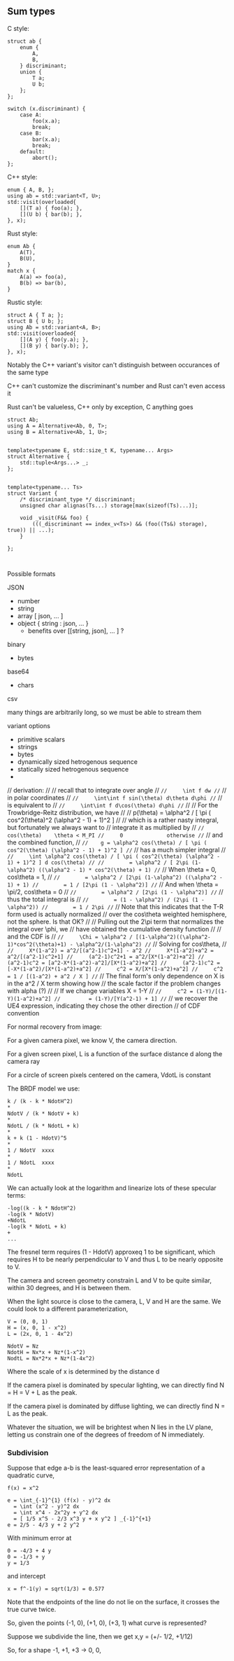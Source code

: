## Sum types

C style:
```
struct ab {
    enum {
        A,
        B,
    } discriminant;
    union {
        T a;
        U b;
    }; 
};

switch (x.discriminant) {
    case A:
        foo(x.a);
        break;
    case B:
        bar(x.a);
        break;
    default:
        abort();
};

```
C++ style:
```
enum { A, B, };
using ab = std::variant<T, U>;
std::visit(overloaded{
    [](T a) { foo(a); },
    [](U b) { bar(b); },
}, x);
```
Rust style:
```
enum Ab {
    A(T),
    B(U),
}
match x {
    A(a) => foo(a),
    B(b) => bar(b),
}
```

Rustic style:
```
struct A { T a; };
struct B { U b; };
using Ab = std::variant<A, B>;
std::visit(overloaded{
    [](A y) { foo(y.a); },
    [](B y) { bar(y.b); },
}, x);
```

Notably the C++ variant's visitor can't distinguish between occurances of the
same type

C++ can't customize the discriminant's number and Rust can't even access it

Rust can't be valueless, C++ only by exception, C anything goes
```
struct Ab;
using A = Alternative<Ab, 0, T>;
using B = Alternative<Ab, 1, U>;


template<typename E, std::size_t K, typename... Args>  
struct Alternative { 
    std::tuple<Args...> _;
};


template<typename... Ts>
struct Variant {
    /* discriminant_type */ discriminant;
    unsigned char alignas(Ts...) storage[max(sizeof(Ts)...)];
    
    void _visit(F&& foo) {
        (((_discriminant == index_v<Ts>) && (foo((Ts&) storage), true)) || ...);
    } 
    
};

 
```



Possible formats

JSON
- number
- string
- array [ json, ... ]
- object { string : json, ... }
  - benefits over [[string, json], ... ] ?

binary
- bytes 

base64
- chars

csv


many things are arbitrarily long, so we must be able to stream them


variant options
- primitive scalars
- strings
- bytes
- dynamically sized hetrogenous sequence
- statically sized hetrogenous sequence
-  














  // derivation:
    //
    // recall that to integrate over angle
    // ```
    //     \int f dw
    // ```
    // in polar coordinates
    // ```
    //     \int\int f sin(\theta) d\theta d\phi
    // ```
    // is equivalent to
    // ```
    //     \int\int f d\cos(\theta) d\phi
    // ```
    //
    // For the Trowbridge-Reitz distribution, we have
    //
    // p(\theta) = \alpha^2 / [ \pi ( cos^2(\theta)^2 (\alpha^2 - 1) + 1)^2 ]
    //
    // which is a rather nasty integral, but fortunately we always want to
    // integrate it as multiplied by
    // ```
    //     cos(\theta)    \theta < M_PI
    //     0              otherwise
    // ```
    // and the combined function,
    // ```
    //    g = \alpha^2 cos(\theta) / [ \pi ( cos^2(\theta) (\alpha^2 - 1) + 1)^2 ]
    // ```
    // has a much simpler integral
    // ```
    //     \int \alpha^2 cos(\theta) / [ \pi ( cos^2(\theta) (\alpha^2 - 1) + 1)^2 ] d cos(\theta)
    //
    //        = \alpha^2 / [ 2\pi (1-\alpha^2) ((\alpha^2 - 1) * cos^2(\theta) + 1)
    // ```
    // When \theta = 0, cos\theta = 1,
    // ```
    //        = \alpha^2 / [2\pi (1-\alpha^2) ((\alpha^2 - 1) + 1)
    //        = 1 / [2\pi (1 - \alpha^2)]
    // ```
    // And when \theta = \pi/2, cos\theta = 0
    // ```
    //        = \alpha^2 / [2\pi (1 - \alpha^2)]
    // ```
    // thus the total integral is
    // ```
    //        = (1 - \alpha^2) / (2\pi (1 - \alpha^2))
    //        = 1 / 2\pi
    // ```
    // Note that this indicates that the T-R form used is actually normalized
    // over the cos\theta weighted hemisphere, not the sphere.  Is that OK?
    //
    // Pulling out the 2\pi term that normalizes the integral over \phi, we
    // have obtained the cumulative density function
    //
    // and the CDF is
    // ```
    //     \Chi = \alpha^2 / [(1-\alpha^2)((\alpha^2-1)*cos^2(\theta)+1) - \alpha^2/(1-\alpha^2)
    // ```
    // Solving for cos\theta,
    // ```
    //     X*(1-a^2) = a^2/[(a^2-1)c^2+1] - a^2
    //     X*(1-a^2)+a^2 = a^2/[(a^2-1)c^2+1]
    //     (a^2-1)c^2+1 = a^2/[X*(1-a^2)+a^2]
    //     (a^2-1)c^2 = [a^2-X*(1-a^2)-a^2]/[X*(1-a^2)+a^2]
    //     (a^2-1)c^2 = [-X*(1-a^2)/[X*(1-a^2)+a^2]
    //     c^2 = X/[X*(1-a^2)+a^2]
    //     c^2 = 1 / [(1-a^2) + a^2 / X ]
    // ```
    // The final form's only dependence on X is in the a^2 / X term showing how
    // the scale factor if the problem changes with alpha (?)
    //
    // If we change variables X = 1-Y
    // ```
    //     c^2 = (1-Y)/[(1-Y)(1-a^2)+a^2]
    //         = (1-Y)/[Y(a^2-1) + 1]
    // ```
    // we recover the UE4 expression, indicating they chose the other direction
    // of CDF convention







For normal recovery from image:

For a given camera pixel, we know V, the camera direction.

For a given screen pixel, L is a function of the surface distance d along the
camera ray

For a circle of screen pixels centered on the camera, VdotL is constant

The BRDF model we use:

```
k / (k - k * NdotH^2)
*
NdotV / (k * NdotV + k)
*
NdotL / (k * NdotL + k)
*
k + k (1 - HdotV)^5
*
1 / NdotV  xxxx
*
1 / NdotL  xxxx
* 
NdotL 
```

We can actually look at the logarithm and linearize lots of these specular 
terms:
```
-log((k - k * NdotH^2)
-log(k * NdotV)
+NdotL
-log(k * NdotL + k)
+
...
```

The fresnel term requires (1 - HdotV) approxeq 1 to be significant, which requires 
H to be nearly perpendicular to V and thus L to be nearly opposite to V.

The camera and screen geometry constrain L and V to be quite similar, within 30
degrees, and H is between them.

When the light source is close to the camera, L, V and H are the same.  We
could look to a different parameterization,
```
V = (0, 0, 1)
H = (x, 0, 1 - x^2)
L = (2x, 0, 1 - 4x^2)

NdotV = Nz
NdotH = Nx*x + Nz*(1-x^2)
NodtL = Nx*2*x + Nz*(1-4x^2)
```
Where the scale of x is determined by the distance d

If the camera pixel is dominated by specular lighting, we can directly
find N = H = V + L as the peak.

If the camera pixel is dominated by diffuse lighting, we can directly find
N = L as the peak.

Whatever the situation, we will be brightest when N lies in the LV plane,
letting us constrain one of the degrees of freedom of N immediately.



### Subdivision

Suppose that edge a-b is the least-squared error representation of a quadratic
curve,

```
f(x) = x^2

e = \int_{-1}^{1} (f(x) - y)^2 dx
  = \int (x^2 - y)^2 dx
  = \int x^4 - 2x^2y + y^2 dx
  = [ 1/5 x^5 - 2/3 x^3 y + x y^2 ] _{-1}^{+1}
e = 2/5 - 4/3 y + 2 y^2
```
With minimum error at
```
0 = -4/3 + 4 y
0 = -1/3 + y
y = 1/3
```
and intercept
```
x = f^-1(y) = sqrt(1/3) = 0.577
```
Note that the endpoints of the line do not lie on the surface, it crosses
the true curve twice.

So, given the points (-1, 0), (+1, 0), (+3, 1) what curve is represented?



Suppose we subdivide the line, then we get
x,y = (+/- 1/2, +1/12)

So, for a shape -1, +1, +3 -> 0, 0, 


